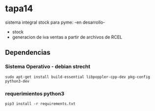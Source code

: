 # tapa14
sistema integral stock para pyme: -en desarrollo-
- stock
- generacion de iva ventas a partir de archivos de RCEL

## Dependencias
### Sistema Operativo - debian strecht
```
sudo apt-get install build-essential libpoppler-cpp-dev pkg-config python3-dev
```
### requerimientos python3
```
pip3 install -r requirements.txt
```
